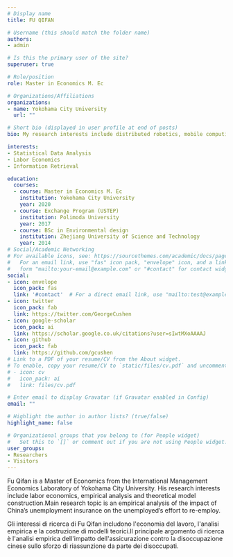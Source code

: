 ```yaml
---
# Display name
title: FU QIFAN

# Username (this should match the folder name)
authors:
- admin

# Is this the primary user of the site?
superuser: true

# Role/position
role: Master in Economics M. Ec

# Organizations/Affiliations
organizations:
- name: Yokohama City University
  url: ""

# Short bio (displayed in user profile at end of posts)
bio: My research interests include distributed robotics, mobile computing and programmable matter.

interests:
- Statistical Data Analysis
- Labor Economics
- Information Retrieval

education:
  courses:
  - course: Master in Economics M. Ec
    institution: Yokohama City University
    year: 2020
  - course: Exchange Program (USTEP)
    institution: Polimoda University
    year: 2017
  - course: BSc in Environmental design
    institution: Zhejiang University of Science and Technology
    year: 2014
# Social/Academic Networking
# For available icons, see: https://sourcethemes.com/academic/docs/page-builder/#icons
#   For an email link, use "fas" icon pack, "envelope" icon, and a link in the
#   form "mailto:your-email@example.com" or "#contact" for contact widget.
social:
- icon: envelope
  icon_pack: fas
  link: '#contact'  # For a direct email link, use "mailto:test@example.org".
- icon: twitter
  icon_pack: fab
  link: https://twitter.com/GeorgeCushen
- icon: google-scholar
  icon_pack: ai
  link: https://scholar.google.co.uk/citations?user=sIwtMXoAAAAJ
- icon: github
  icon_pack: fab
  link: https://github.com/gcushen
# Link to a PDF of your resume/CV from the About widget.
# To enable, copy your resume/CV to `static/files/cv.pdf` and uncomment the lines below.
# - icon: cv
#   icon_pack: ai
#   link: files/cv.pdf

# Enter email to display Gravatar (if Gravatar enabled in Config)
email: ""

# Highlight the author in author lists? (true/false)
highlight_name: false

# Organizational groups that you belong to (for People widget)
#   Set this to `[]` or comment out if you are not using People widget.
user_groups:
- Researchers
- Visitors
---
```


Fu Qifan  is a Master of Economics from the International Management Economics Laboratory of Yokohama City University. His research interests include labor economics, empirical analysis and theoretical model construction.Main research topic is an empirical analysis of the impact of China’s unemployment insurance on the unemployed’s effort to re-employ.

Gli interessi di ricerca di Fu Qifan includono l'economia del lavoro, l'analisi empirica e la costruzione di modelli teorici.Il principale argomento di ricerca è l'analisi empirica dell'impatto dell'assicurazione contro la disoccupazione cinese sullo sforzo di riassunzione da parte dei disoccupati.